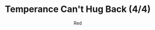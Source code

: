 ---
media: "images/rounds/round_4_2/temperance_cant_hug_back_4.png"
media_type: image
title: Temperance Can't Hug Back (4/4)
author: [Red]
desc: Temperance laments their inability to hug Rolf Shepherd back.
---